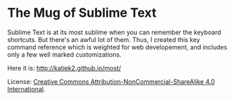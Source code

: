 # The Mug of Sublime Text

Sublime Text is at its most sublime when you can remember the keyboard shortcuts. But there's an awful lot of them.  Thus, I created this key command reference which is weighted for web developement, and includes only a few well marked customizations.

Here it is: http://katiek2.github.io/most/

License: [Creative Commons Attribution-NonCommercial-ShareAlike 4.0 International](LICENSE.html).

